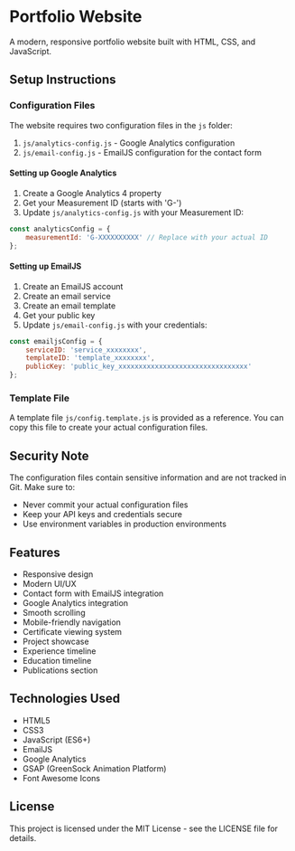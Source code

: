 # Portfolio Website

A modern, responsive portfolio website built with HTML, CSS, and JavaScript.

## Setup Instructions

### Configuration Files

The website requires two configuration files in the `js` folder:

1. `js/analytics-config.js` - Google Analytics configuration
2. `js/email-config.js` - EmailJS configuration for the contact form

#### Setting up Google Analytics

1. Create a Google Analytics 4 property
2. Get your Measurement ID (starts with 'G-')
3. Update `js/analytics-config.js` with your Measurement ID:
```javascript
const analyticsConfig = {
    measurementId: 'G-XXXXXXXXXX' // Replace with your actual ID
};
```

#### Setting up EmailJS

1. Create an EmailJS account
2. Create an email service
3. Create an email template
4. Get your public key
5. Update `js/email-config.js` with your credentials:
```javascript
const emailjsConfig = {
    serviceID: 'service_xxxxxxxx',
    templateID: 'template_xxxxxxxx',
    publicKey: 'public_key_xxxxxxxxxxxxxxxxxxxxxxxxxxxxxxxx'
};
```

### Template File

A template file `js/config.template.js` is provided as a reference. You can copy this file to create your actual configuration files.

## Security Note

The configuration files contain sensitive information and are not tracked in Git. Make sure to:
- Never commit your actual configuration files
- Keep your API keys and credentials secure
- Use environment variables in production environments

## Features

- Responsive design
- Modern UI/UX
- Contact form with EmailJS integration
- Google Analytics integration
- Smooth scrolling
- Mobile-friendly navigation
- Certificate viewing system
- Project showcase
- Experience timeline
- Education timeline
- Publications section

## Technologies Used

- HTML5
- CSS3
- JavaScript (ES6+)
- EmailJS
- Google Analytics
- GSAP (GreenSock Animation Platform)
- Font Awesome Icons

## License

This project is licensed under the MIT License - see the LICENSE file for details.
